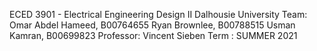 ECED 3901 - Electrical Engineering Design II
Dalhousie University 
Team: 
Omar Abdel Hameed, B00764655
Ryan Brownlee, B00788515 
Usman Kamran, B00699823 
Professor: Vincent Sieben 
Term : SUMMER 2021 

